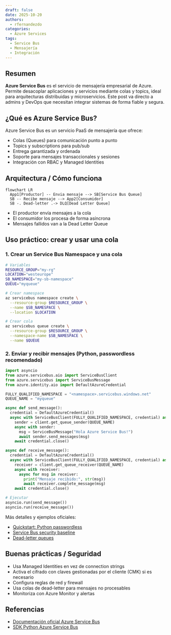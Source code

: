 ```yaml
---
draft: false
date: 2025-10-20
authors:
  - rfernandezdo
categories:
  - Azure Services
tags:
  - Service Bus
  - Mensajería
  - Integración
---
```


## Resumen

**Azure Service Bus** es el servicio de mensajería empresarial de Azure. Permite desacoplar aplicaciones y servicios mediante colas y topics, ideal para arquitecturas distribuidas y microservicios. Este post va directo a admins y DevOps que necesitan integrar sistemas de forma fiable y segura.

## ¿Qué es Azure Service Bus?
Azure Service Bus es un servicio PaaS de mensajería que ofrece:
- Colas (Queues) para comunicación punto a punto
- Topics y subscriptions para pub/sub
- Entrega garantizada y ordenada
- Soporte para mensajes transaccionales y sesiones
- Integración con RBAC y Managed Identities

## Arquitectura / Cómo funciona
```mermaid
flowchart LR
  App1[Productor] -- Envia mensaje --> SB[Service Bus Queue]
  SB -- Recibe mensaje --> App2[Consumidor]
  SB -. Dead-letter .-> DLQ[Dead Letter Queue]
```
- El productor envía mensajes a la cola
- El consumidor los procesa de forma asíncrona
- Mensajes fallidos van a la Dead Letter Queue

## Uso práctico: crear y usar una cola

### 1. Crear un Service Bus Namespace y una cola
```bash
# Variables
RESOURCE_GROUP="my-rg"
LOCATION="westeurope"
SB_NAMESPACE="my-sb-namespace"
QUEUE="myqueue"

# Crear namespace
az servicebus namespace create \
  --resource-group $RESOURCE_GROUP \
  --name $SB_NAMESPACE \
  --location $LOCATION

# Crear cola
az servicebus queue create \
  --resource-group $RESOURCE_GROUP \
  --namespace-name $SB_NAMESPACE \
  --name $QUEUE
```


### 2. Enviar y recibir mensajes (Python, passwordless recomendado)
```python
import asyncio
from azure.servicebus.aio import ServiceBusClient
from azure.servicebus import ServiceBusMessage
from azure.identity.aio import DefaultAzureCredential

FULLY_QUALIFIED_NAMESPACE = "<namespace>.servicebus.windows.net"
QUEUE_NAME = "myqueue"

async def send_message():
  credential = DefaultAzureCredential()
  async with ServiceBusClient(FULLY_QUALIFIED_NAMESPACE, credential) as client:
    sender = client.get_queue_sender(QUEUE_NAME)
    async with sender:
      msg = ServiceBusMessage("Hola Azure Service Bus!")
      await sender.send_messages(msg)
    await credential.close()

async def receive_message():
  credential = DefaultAzureCredential()
  async with ServiceBusClient(FULLY_QUALIFIED_NAMESPACE, credential) as client:
    receiver = client.get_queue_receiver(QUEUE_NAME)
    async with receiver:
      async for msg in receiver:
        print("Mensaje recibido:", str(msg))
        await receiver.complete_message(msg)
    await credential.close()

# Ejecutar
asyncio.run(send_message())
asyncio.run(receive_message())
```

Más detalles y ejemplos oficiales:
- [Quickstart: Python passwordless](https://learn.microsoft.com/en-us/azure/service-bus-messaging/service-bus-python-how-to-use-queues#authenticate-the-app-to-azure)
- [Service Bus security baseline](https://learn.microsoft.com/en-us/security/benchmark/azure/baselines/service-bus-security-baseline)
- [Dead-letter queues](https://learn.microsoft.com/en-us/azure/service-bus-messaging/service-bus-dead-letter-queues)

## Buenas prácticas / Seguridad
- Usa Managed Identities en vez de connection strings
- Activa el cifrado con claves gestionadas por el cliente (CMK) si es necesario
- Configura reglas de red y firewall
- Usa colas de dead-letter para mensajes no procesables
- Monitoriza con Azure Monitor y alertas

## Referencias
- [Documentación oficial Azure Service Bus](https://learn.microsoft.com/es-es/azure/service-bus-messaging/service-bus-messaging-overview)
- [SDK Python Azure Service Bus](https://learn.microsoft.com/es-es/python/api/overview/azure/servicebus)
